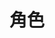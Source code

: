 ---
layout: docwithnav
assignees:
- vparomskiy
title: 角色
description: ThingsBoard RBAC
redirect_to: "/docs/user-guide/rbac#roles"
---